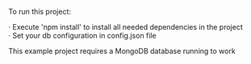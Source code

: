 To run this project:

· Execute 'npm install' to install all needed dependencies in the project  
· Set your db configuration in config.json file

This example project requires a MongoDB database running to work

